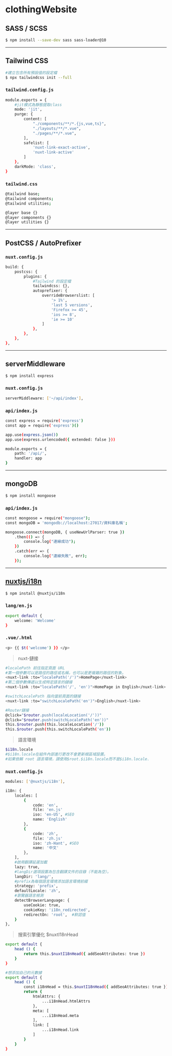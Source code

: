 # clothingWebsite

## SASS / SCSS
```bash
$ npm install --save-dev sass sass-loader@10
```

---

## Tailwind CSS
```bash
#建立包含所有預設值的設定檔
$ npx tailwindcss init --full
```

### `tailwind.config.js`
```bash
module.exports = {
    #jit模式為靜態提取class
    mode: 'jit',
    purge: {
        content: [
            "./components/**/*.{js,vue,ts}",
            "./layouts/**/*.vue",
            "./pages/**/*.vue",
        ],
        safelist: [
            'nuxt-link-exact-active',
            'nuxt-link-active'
        ]
    },
    darkMode: 'class',
}
```

### `tailwind.css`
```bash
@tailwind base;
@tailwind components;
@tailwind utilities;

@layer base {}
@layer components {}
@layer utilities {}
```

---

## PostCSS / AutoPrefixer

### `nuxt.config.js`
```bash
build: {
    postcss: {
        plugins: {
            #Tailwind 的設定檔
            tailwindcss: {},
            autoprefixer: {
                overrideBrowserslist: [
                    '> 1%',
                    'last 5 versions',
                    'Firefox >= 45',
                    'ios >= 8',
                    'ie >= 10'
                ]
            },
        },
    },
},
```

---

## serverMiddleware
```bash
$ npm install express
```


### `nuxt.config.js`
```bash
serverMiddleware: ['~/api/index'],
```

### `api/index.js`
```bash
const express = require('express')
const app = require('express')()

app.use(express.json())
app.use(express.urlencoded({ extended: false }))

module.exports = {
    path: '/api/',
    handler: app
}
```

---

## mongoDB
```bash
$ npm install mongoose
```

### `api/index.js`
```bash
const mongoose = require("mongoose");
const mongoDB = 'mongodb://localhost:27017/資料庫名稱';

mongoose.connect(mongoDB, { useNewUrlParser: true })
    .then(() => {
        console.log("連線成功");
    })
    .catch(err => {
        console.log("連線失敗", err);
    });
```

---

## [nuxtjs/i18n](https://i18n.nuxtjs.org/)
```bash
$ npm install @nuxtjs/i18n
```

### `lang/en.js`
```bash
export default {
    welcome: 'Welcome'
}
```

### `.vue/.html`
```bash
<p> {{ $t('welcome') }} </p>
```
> nuxt-鏈接
```bash
#localePath 前往指定頁面 URL
#第一個參數可以是路徑的路徑或名稱，也可以是更複雜的路徑的對象。
<nuxt-link :to="localePath('/')">HomePage</nuxt-link>
#第二個參數傳遞以生成特定語言的鏈接
<nuxt-link :to="localePath('/', 'en')">HomePage in English</nuxt-link>
```
```bash
#switchLocalePath 指向當前頁面的鏈接
<nuxt-link :to="switchLocalePath('en')">English</nuxt-link>
```
```bash
#Router鏈接
@click="$router.push(localeLocation('/'))"
@click="$router.push(switchLocalePath('en'))"
this.$router.push(this.localeLocation('/'))
this.$router.push(this.switchLocalePath('en'))
```

> 語言環境
```bash
$i18n.locale
#$i18n.locale在組件內部進行更改不會更新根區域設置。
#如果依賴 root 語言環境，請使用$root.$i18n.locale而不是$i18n.locale.
```

### `nuxt.config.js`
```bash
modules: ['@nuxtjs/i18n'],

i18n: {
    locales: [
        {
            code: 'en',
            file: 'en.js'
            iso: 'en-US', #SEO
            name: 'English'
        },
        {
            code: 'zh',
            file: 'zh.js'
            iso: 'zh-Hant', #SEO
            name: '中文'
        },
    ],
    #啟用翻譯延遲加載
    lazy: true,
    #langDir選項設置為包含翻譯文件的目錄（不能為空）。
    langDir: 'lang/',
    #prefix為每個語言環境添加語言環境前綴
    strategy: 'prefix',
    defaultLocale: 'zh',
    #瀏覽器語言檢測
    detectBrowserLanguage: {
        useCookie: true,
        cookieKey: 'i18n_redirected',
        redirectOn: 'root',  #默認值
    }
},
```
> 搜索引擎優化 $nuxtI18nHead
```bash
export default {
    head () {
        return this.$nuxtI18nHead({ addSeoAttributes: true })
    }
}
```
```bash
#想添加自己的元數據
export default {
    head () {
        const i18nHead = this.$nuxtI18nHead({ addSeoAttributes: true })
        return {
            htmlAttrs: {
                ...i18nHead.htmlAttrs
            },
            meta: [
                ...i18nHead.meta
            ],
            link: [
                ...i18nHead.link
            ]
        }
    }
}
```